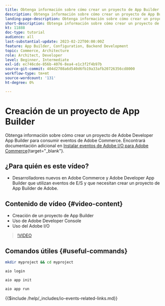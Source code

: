 ```yaml
---
title: Obtenga información sobre cómo crear un proyecto de App Builder con eventos de Commerce
description: Obtenga información sobre cómo crear un proyecto de App Builder para utilizarlo con eventos de Commerce
landing-page-description: Obtenga información sobre cómo crear un proyecto de App Builder de Adobe para utilizar eventos de Adobe Commerce
short-description: Obtenga información sobre cómo crear un proyecto de App Builder de Adobe para utilizar eventos de Adobe Commerce
kt: 11888
doc-type: tutorial
audience: all
last-substantial-update: 2023-02-22T00:00:00Z
feature: App Builder, Configuration, Backend Development
topic: Commerce, Architecture
role: Architect, Developer
level: Beginner, Intermediate
exl-id: ec746cde-856b-4076-8ea4-e1c3f2f4b97b
source-git-commit: 404d2708a6d540d6fb19a33afb20726356cd8000
workflow-type: tm+mt
source-wordcount: '131'
ht-degree: 0%

---
```


# Creación de un proyecto de App Builder

Obtenga información sobre cómo crear un proyecto de Adobe Developer App Builder para consumir eventos de Adobe Commerce. Encontrará documentación adicional en [Instalar eventos de Adobe I/O para Adobe Commerce](https://developer.adobe.com/commerce/events/get-started/installation/){target="_blank"}.

## ¿Para quién es este vídeo?

* Desarrolladores nuevos en Adobe Commerce y Adobe Developer App Builder que utilizan eventos de E/S y que necesitan crear un proyecto de App Builder de Adobe.

## Contenido de vídeo {#video-content}

* Creación de un proyecto de App Builder
* Uso de Adobe Developer Console
* Uso del Adobe I/O

>[!VIDEO](https://video.tv.adobe.com/v/3419804?quality=12&learn=on&captions=spa)

## Comandos útiles {#useful-commands}

```bash
mkdir myproject && cd myproject

aio login

aio app init

aio app run
```

{{$include /help/_includes/io-events-related-links.md}}
